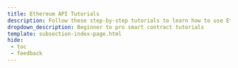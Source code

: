 ```yaml
---
title: Ethereum API Tutorials
description: Follow these step-by-step tutorials to learn how to use Ethereum libraries and development frameworks to create and interact with smart contracts on Moonbeam.
dropdown_description: Beginner to pro smart contract tutorials
template: subsection-index-page.html
hide: 
 - toc
 - feedback
---
```

